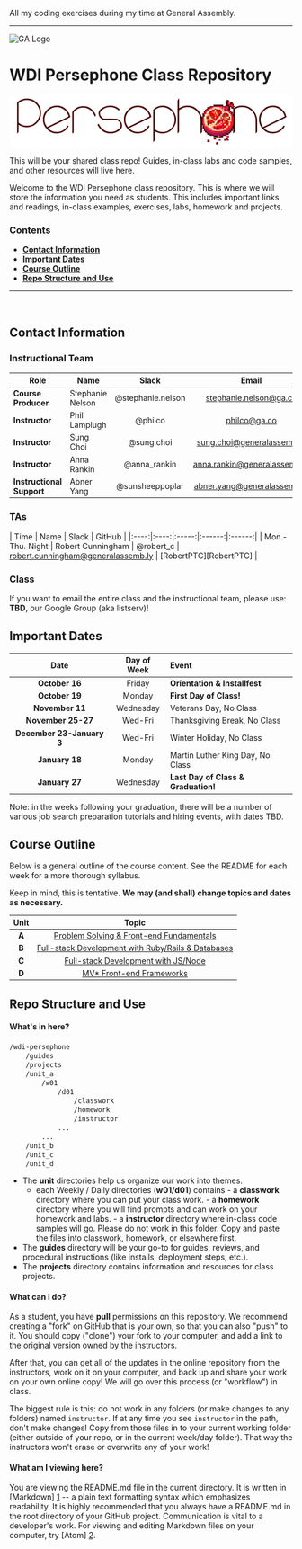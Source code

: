 All my coding exercises during my time at General Assembly.

-----------------------------------------------------------------



![GA Logo](https://github.com/generalassembly/ga-ruby-on-rails-for-devs/raw/master/images/ga.png "GeneralAssemb.ly")

# WDI Persephone Class Repository

![persephone_logo](./img/persephone.png)

This will be your shared class repo! Guides, in-class labs and code
samples, and other resources will live here.

Welcome to the WDI Persephone class repository. This is where
we will store the information you need as students. This includes important
links and readings, in-class examples, exercises, labs, homework and projects.

### Contents

- [**Contact Information**](#contact-information)
- [**Important Dates**](#important-dates)
- [**Course Outline**](#course-outline)
- [**Repo Structure and Use**](#repo-structure-and-use)

---

<br>

## Contact Information

### Instructional Team

| Role                      | Name           | Slack         | Email                | GitHub |
|---------------------------|----------------|:-------------:|:--------------------:|:------:|
| **Course Producer**       | Stephanie Nelson     | @stephanie.nelson         |  stephanie.nelson@ga.co          |  |
| **Instructor**            | Phil Lamplugh      | @philco    |   philco@ga.co    | phlco |
| **Instructor**            | Sung Choi    | @sung.choi          | sung.choi@generalassemb.ly             | sungchoi |
| **Instructor**            | Anna Rankin   | @anna_rankin | anna.rankin@generalassemb.ly   | annarankin |
| **Instructional Support** | Abner Yang | @sunsheeppoplar     | abner.yang@generalassemb.ly | sunsheeppoplar |

### TAs

| Time | Name | Slack | GitHub |
|:----:|:----:|:-----:|:------:|:------:|
| Mon.-Thu. Night | Robert Cunningham | @robert_c   | robert.cunningham@generalassemb.ly | [RobertPTC][RobertPTC] |

### Class

If you want to email the entire class and the instructional team, please use:   
**TBD**, our Google Group (aka listserv)!

## Important Dates

| Date             | Day of Week | Event |
|:----------------:|:-----------:|:------|
| **October 16**   | Friday      | **Orientation & Installfest** |
| **October 19**   | Monday      | **First Day of Class!** |
| **November 11**  | Wednesday   | Veterans Day, No Class |
| **November 25-27**  | Wed-Fri  | Thanksgiving Break, No Class |
| **December 23-January 3**  | Wed-Fri  | Winter Holiday, No Class |
| **January 18**  | Monday  | Martin Luther King Day, No Class |
| **January 27** | Wednesday     | **Last Day of Class & Graduation!** |

Note: in the weeks following your graduation, there will be a number of various
job search preparation tutorials and hiring events, with dates TBD.

## Course Outline

Below is a general outline of the course content. See the README for each week for a more thorough syllabus.

Keep in mind, this is tentative. **We may (and shall) change topics and dates as necessary.**


| Unit     |    Topic    |
|:-----------:|:-----------:|
| **A**  | [Problem Solving & Front-end Fundamentals](https://github.com/ga-students/wdi-persephone/tree/master/unit_a)         |
| **B**  | [Full-stack Development with Ruby/Rails & Databases](https://github.com/ga-students/wdi-persephone/tree/master/unit_b)        |
| **C**  | [Full-stack Development with JS/Node](https://github.com/ga-students/wdi-persephone/tree/master/unit_c)               |
| **D**  | [MV* Front-end Frameworks](https://github.com/ga-students/wdi-persephone/tree/master/unit_d) |

## Repo Structure and Use

#### What's in here?

```
/wdi-persephone
    /guides
    /projects
    /unit_a
        /w01
            /d01
                /classwork
                /homework
                /instructor
            ...
        ...
    /unit_b
    /unit_c
    /unit_d
```

- The **unit** directories help us organize our work into themes.
    - each Weekly / Daily directories (**w01/d01**) contains
          - a **classwork** directory where you can put your class work.
          - a **homework** directory where you will find prompts and can work on your homework and labs.
          - a **instructor** directory where in-class code samples will go. Please do not work in this folder. Copy and paste the files into classwork, homework, or elsewhere first.
- The **guides** directory will be your go-to for guides, reviews, and
  procedural instructions (like installs, deployment steps, etc.).
- The **projects** directory contains information and resources for class
  projects.

#### What can I do?

As a student, you have **pull** permissions on this repository. We recommend
creating a "fork" on GitHub that is your own, so that you can also "push" to it.
You should copy ("clone") your fork to your computer, and add a link to the
original version owned by the instructors.

After that, you can get all of the updates in the online repository from the
instructors, work on it on your computer, and back up and share your work on
your own online copy! We will go over this process (or "workflow") in class.

The biggest rule is this: do not work in any folders (or make changes to any
folders) named `instructor`. If at any time you see `instructor` in the path,
don't make changes! Copy from those files in to your current working folder
(either outside of your repo, or in the current week/day folder). That way
the instructors won't erase or overwrite any of your work!

#### What am I viewing here?

You are viewing the README.md file in the current directory. It is written in
[Markdown] [1] -- a plain text formatting syntax which emphasizes readability.
It is highly recommended that you always have a README.md in the root directory of
your GitHub project. Communication is vital to a developer's work. For viewing and editing Markdown files on your
computer, try [Atom] [2].

[1]: http://daringfireball.net/projects/markdown/    "Markdown"
[2]: https://atom.io/                                 "Atom"

